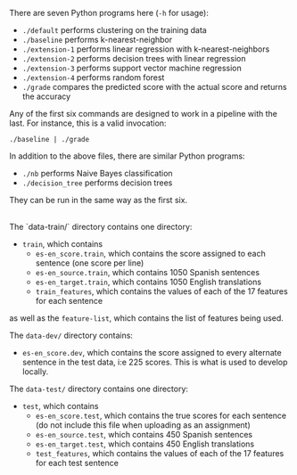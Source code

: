 There are seven Python programs here (`-h` for usage):

+ `./default` performs clustering on the training data
+ `./baseline` performs k-nearest-neighbor
+ `./extension-1` performs linear regression with k-nearest-neighbors
+ `./extension-2` performs decision trees with linear regression
+ `./extension-3` performs support vector machine regression
+ `./extension-4` performs random forest
+ `./grade` compares the predicted score with the actual score and returns the accuracy

Any of the first six commands are designed to work in a pipeline with the last. For instance, this is a valid invocation:

```
./baseline | ./grade
```

In addition to the above files, there are similar Python programs:

+ `./nb` performs Naive Bayes classification
+ `./decision_tree` performs decision trees

They can be run in the same way as the first six.

<br/>
The `data-train/` directory contains one directory:

+ `train`, which contains
	+ `es-en_score.train`, which contains the score assigned to each sentence (one score per line)
	+ `es-en_source.train`, which contains 1050 Spanish sentences
	+ `es-en_target.train`, which contains 1050 English translations
	+ `train_features`, which contains the values of each of the 17 features for each sentence

as well as the `feature-list`, which contains the list of features being used.

The `data-dev/` directory contains:

+ `es-en_score.dev`, which contains the score assigned to every alternate sentence in the test data, i:e 225 scores. This is what is used to develop locally.

The `data-test/` directory contains one directory:

+ `test`, which contains
	+ `es-en_score.test`, which contains the true scores for each sentence (do not include this file when uploading as an assignment)
	+ `es-en_source.test`, which contains 450 Spanish sentences
	+ `es-en_target.test`, which contains 450 English translations
	+ `test_features`, which contains the values of each of the 17 features for each test sentence